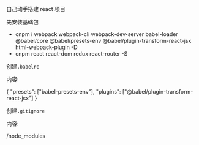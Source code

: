 自己动手搭建 react 项目

先安装基础包

- cnpm i webpack webpack-cli webpack-dev-server babel-loader @babel/core @babel/presets-env @babel/plugin-transform-react-jsx html-webpack-plugin -D
- cnpm react react-dom redux react-router -S

创建`.babelrc`

内容:

{
    "presets": ["babel-presets-env"],
    "plugins": ["@babel/plugin-transform-react-jsx"]
}

创建`.gitignore`

内容:

/node_modules


